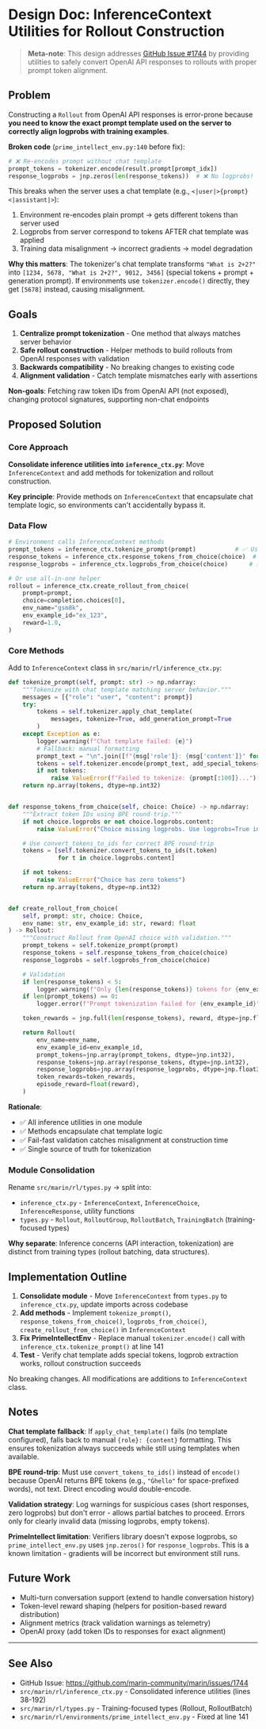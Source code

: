 # Design Doc: InferenceContext Utilities for Rollout Construction

> **Meta-note**: This design addresses [GitHub Issue #1744](https://github.com/marin-community/marin/issues/1744) by providing utilities to safely convert OpenAI API responses to rollouts with proper prompt token alignment.

## Problem

Constructing a `Rollout` from OpenAI API responses is error-prone because **you need to know the exact prompt template used on the server to correctly align logprobs with training examples**.

**Broken code** (`prime_intellect_env.py:140` before fix):

```python
# ❌ Re-encodes prompt without chat template
prompt_tokens = tokenizer.encode(result.prompt[prompt_idx])
response_logprobs = jnp.zeros(len(response_tokens))  # ❌ No logprobs!
```

This breaks when the server uses a chat template (e.g., `<|user|>{prompt}<|assistant|>`):
1. Environment re-encodes plain prompt → gets different tokens than server used
2. Logprobs from server correspond to tokens AFTER chat template was applied
3. Training data misalignment → incorrect gradients → model degradation

**Why this matters**: The tokenizer's chat template transforms `"What is 2+2?"` into `[1234, 5678, "What is 2+2?", 9012, 3456]` (special tokens + prompt + generation prompt). If environments use `tokenizer.encode()` directly, they get `[5678]` instead, causing misalignment.

## Goals

1. **Centralize prompt tokenization** - One method that always matches server behavior
2. **Safe rollout construction** - Helper methods to build rollouts from OpenAI responses with validation
3. **Backwards compatibility** - No breaking changes to existing code
4. **Alignment validation** - Catch template mismatches early with assertions

**Non-goals**: Fetching raw token IDs from OpenAI API (not exposed), changing protocol signatures, supporting non-chat endpoints

## Proposed Solution

### Core Approach

**Consolidate inference utilities into `inference_ctx.py`**: Move `InferenceContext` and add methods for tokenization and rollout construction.

**Key principle**: Provide methods on `InferenceContext` that encapsulate chat template logic, so environments can't accidentally bypass it.

### Data Flow

```python
# Environment calls InferenceContext methods
prompt_tokens = inference_ctx.tokenize_prompt(prompt)           # ✅ Uses chat template
response_tokens = inference_ctx.response_tokens_from_choice(choice)  # ✅ Extracts from API
response_logprobs = inference_ctx.logprobs_from_choice(choice)      # ✅ Extracts logprobs

# Or use all-in-one helper
rollout = inference_ctx.create_rollout_from_choice(
    prompt=prompt,
    choice=completion.choices[0],
    env_name="gsm8k",
    env_example_id="ex_123",
    reward=1.0,
)
```

### Core Methods

Add to `InferenceContext` class in `src/marin/rl/inference_ctx.py`:

```python
def tokenize_prompt(self, prompt: str) -> np.ndarray:
    """Tokenize with chat template matching server behavior."""
    messages = [{"role": "user", "content": prompt}]
    try:
        tokens = self.tokenizer.apply_chat_template(
            messages, tokenize=True, add_generation_prompt=True
        )
    except Exception as e:
        logger.warning(f"Chat template failed: {e}")
        # Fallback: manual formatting
        prompt_text = "\n".join([f"{msg['role']}: {msg['content']}" for msg in messages])
        tokens = self.tokenizer.encode(prompt_text, add_special_tokens=True)
        if not tokens:
            raise ValueError(f"Failed to tokenize: {prompt[:100]}...") from None
    return np.array(tokens, dtype=np.int32)


def response_tokens_from_choice(self, choice: Choice) -> np.ndarray:
    """Extract token IDs using BPE round-trip."""
    if not choice.logprobs or not choice.logprobs.content:
        raise ValueError("Choice missing logprobs. Use logprobs=True in API call.")

    # Use convert_tokens_to_ids for correct BPE round-trip
    tokens = [self.tokenizer.convert_tokens_to_ids(t.token)
              for t in choice.logprobs.content]

    if not tokens:
        raise ValueError("Choice has zero tokens")
    return np.array(tokens, dtype=np.int32)


def create_rollout_from_choice(
    self, prompt: str, choice: Choice,
    env_name: str, env_example_id: str, reward: float
) -> Rollout:
    """Construct Rollout from OpenAI choice with validation."""
    prompt_tokens = self.tokenize_prompt(prompt)
    response_tokens = self.response_tokens_from_choice(choice)
    response_logprobs = self.logprobs_from_choice(choice)

    # Validation
    if len(response_tokens) < 5:
        logger.warning(f"Only {len(response_tokens)} tokens for {env_example_id}")
    if len(prompt_tokens) == 0:
        logger.error(f"Prompt tokenization failed for {env_example_id}")

    token_rewards = jnp.full(len(response_tokens), reward, dtype=jnp.float32)

    return Rollout(
        env_name=env_name,
        env_example_id=env_example_id,
        prompt_tokens=jnp.array(prompt_tokens, dtype=jnp.int32),
        response_tokens=jnp.array(response_tokens, dtype=jnp.int32),
        response_logprobs=jnp.array(response_logprobs, dtype=jnp.float32),
        token_rewards=token_rewards,
        episode_reward=float(reward),
    )
```

**Rationale**:
- ✅ All inference utilities in one module
- ✅ Methods encapsulate chat template logic
- ✅ Fail-fast validation catches misalignment at construction time
- ✅ Single source of truth for tokenization

### Module Consolidation

Rename `src/marin/rl/types.py` → split into:
- `inference_ctx.py` - `InferenceContext`, `InferenceChoice`, `InferenceResponse`, utility functions
- `types.py` - `Rollout`, `RolloutGroup`, `RolloutBatch`, `TrainingBatch` (training-focused types)

**Why separate**: Inference concerns (API interaction, tokenization) are distinct from training types (rollout batching, data structures).

## Implementation Outline

1. **Consolidate module** - Move `InferenceContext` from `types.py` to `inference_ctx.py`, update imports across codebase
2. **Add methods** - Implement `tokenize_prompt()`, `response_tokens_from_choice()`, `logprobs_from_choice()`, `create_rollout_from_choice()` in `InferenceContext`
3. **Fix PrimeIntellectEnv** - Replace manual `tokenizer.encode()` call with `inference_ctx.tokenize_prompt()` at line 141
4. **Test** - Verify chat template adds special tokens, logprob extraction works, rollout construction succeeds

No breaking changes. All modifications are additions to `InferenceContext` class.

## Notes

**Chat template fallback**: If `apply_chat_template()` fails (no template configured), falls back to manual `{role}: {content}` formatting. This ensures tokenization always succeeds while still using templates when available.

**BPE round-trip**: Must use `convert_tokens_to_ids()` instead of `encode()` because OpenAI returns BPE tokens (e.g., `"Ġhello"` for space-prefixed words), not text. Direct encoding would double-encode.

**Validation strategy**: Log warnings for suspicious cases (short responses, zero logprobs) but don't error - allows partial batches to proceed. Errors only for clearly invalid data (missing logprobs, empty tokens).

**PrimeIntellect limitation**: Verifiers library doesn't expose logprobs, so `prime_intellect_env.py` uses `jnp.zeros()` for `response_logprobs`. This is a known limitation - gradients will be incorrect but environment still runs.

## Future Work

- Multi-turn conversation support (extend to handle conversation history)
- Token-level reward shaping (helpers for position-based reward distribution)
- Alignment metrics (track validation warnings as telemetry)
- OpenAI proxy (add token IDs to responses for exact alignment)

---

## See Also

- GitHub Issue: https://github.com/marin-community/marin/issues/1744
- `src/marin/rl/inference_ctx.py` - Consolidated inference utilities (lines 38-192)
- `src/marin/rl/types.py` - Training-focused types (Rollout, RolloutBatch)
- `src/marin/rl/environments/prime_intellect_env.py` - Fixed at line 141
